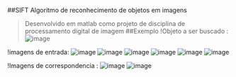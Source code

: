##SIFT
Algoritmo de reconhecimento de objetos em imagens
> Desenvolvido em matlab como projeto de disciplina de processamento digital de imagem
##Exemplo 
!Objeto a ser buscado : 
![image](https://user-images.githubusercontent.com/57408709/219208615-f4f78522-ae2d-4306-a0c1-2e841c46fab4.png)

!imagens de entrada:
![image](https://user-images.githubusercontent.com/57408709/219209006-c84c8ac6-276e-4383-93d0-a3f1adbc8dce.png)
![image](https://user-images.githubusercontent.com/57408709/219209149-e43f47d0-091e-4d89-98f0-3a0104a3a65d.png)
![image](https://user-images.githubusercontent.com/57408709/219209663-835d3975-0327-42a0-98dc-45fae0dad02e.png)
![image](https://user-images.githubusercontent.com/57408709/219209892-8b2cf86d-1aa0-4545-81d9-921c34a28104.png)
![image](https://user-images.githubusercontent.com/57408709/219210444-02678149-5fe1-415e-b473-aedc41ce66f4.png)
![image](https://user-images.githubusercontent.com/57408709/219210599-05550478-ad70-4218-afbc-2031703be11b.png)

!Imagens de correspondencia :
![image](https://user-images.githubusercontent.com/57408709/219211379-95b23a59-008e-49e5-bd2d-d9c7fadc9d29.png)
![image](https://user-images.githubusercontent.com/57408709/219211690-0790cdf3-a8a8-4f9c-9858-009aa698ed16.png)
